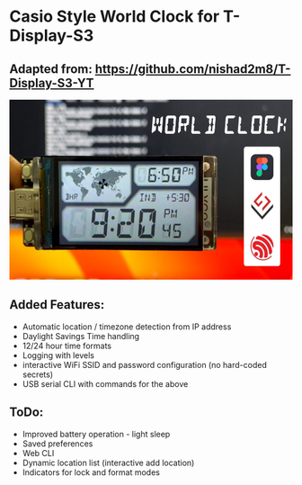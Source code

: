 # Casio Style World Clock for T-Display-S3
Adapted from: https://github.com/nishad2m8/T-Display-S3-YT
---
<img src="Assets/02-Casio-Style-World-Clock.jpg" width="640" height="320">

## Added Features:
- Automatic location / timezone detection from IP address
- Daylight Savings Time handling
- 12/24 hour time formats
- Logging with levels
- interactive WiFi SSID and password configuration (no hard-coded secrets)
- USB serial CLI with commands for the above


## ToDo:
- Improved battery operation - light sleep
- Saved preferences
- Web CLI
- Dynamic location list (interactive add location)
- Indicators for lock and format modes



